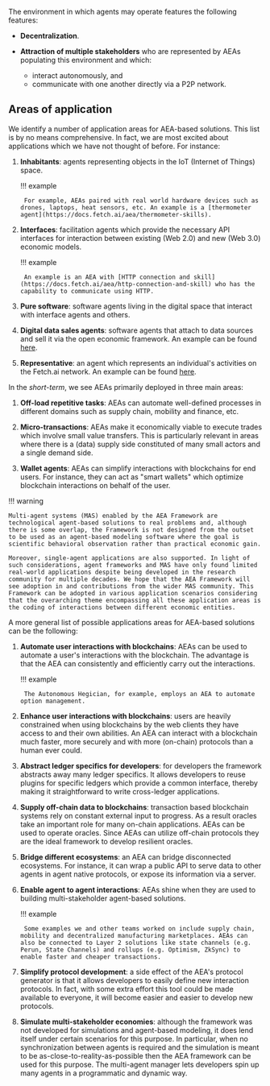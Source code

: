 The environment in which agents may operate features the following features:

* **Decentralization**. 
* **Attraction of multiple stakeholders** who are represented by AEAs populating this environment and which:

    - interact autonomously, and 
    - communicate with one another directly via a P2P network.

## Areas of application

We identify a number of application areas for AEA-based solutions. This list is by no means comprehensive. In fact, we are most excited about applications which we have not thought of before. For instance:

1. **Inhabitants**: agents representing objects in the IoT (Internet of Things) space. 

    !!! example

        For example, AEAs paired with real world hardware devices such as drones, laptops, heat sensors, etc. An example is a [thermometer agent](https://docs.fetch.ai/aea/thermometer-skills).

2. **Interfaces**: facilitation agents which provide the necessary API interfaces for interaction between existing (Web 2.0) and new (Web 3.0) economic models. 

    !!! example

        An example is an AEA with [HTTP connection and skill](https://docs.fetch.ai/aea/http-connection-and-skill) who has the capability to communicate using HTTP.

3. **Pure software**: software agents living in the digital space that interact with interface agents and others.

4. **Digital data sales agents**: software agents that attach to data sources and sell it via the open economic framework. An example can be found [here](https://docs.fetch.ai/aea/ml-skills).

5. **Representative**: an agent which represents an individual's activities on the Fetch.ai network. An example can be found [here](https://docs.fetch.ai/aea/tac-skills).

In the _short-term_, we see AEAs primarily deployed in three main areas:

1. **Off-load repetitive tasks**: AEAs can automate well-defined processes in different domains such as supply chain, mobility and finance, etc.

2. **Micro-transactions**: AEAs make it economically viable to execute trades which involve small value transfers. This is particularly relevant in areas where there is a (data) supply side constituted of many small actors and a single demand side.

3. **Wallet agents**: AEAs can simplify interactions with blockchains for end users. For instance, they can act as "smart wallets" which optimize blockchain interactions on behalf of the user.

!!! warning

    Multi-agent systems (MAS) enabled by the AEA Framework are technological agent-based solutions to real problems and, although there is some overlap, the Framework is not designed from the outset to be used as an agent-based modeling software where the goal is scientific behavioral observation rather than practical economic gain.

    Moreover, single-agent applications are also supported. In light of such considerations, agent frameworks and MAS have only found limited real-world applications despite being developed in the research community for multiple decades. We hope that the AEA Framework will see adoption in and contributions from the wider MAS community. This Framework can be adopted in various application scenarios considering that the overarching theme encompassing all these application areas is the coding of interactions between different economic entities.  

A more general list of possible applications areas for AEA-based solutions can be the following:

1. **Automate user interactions with blockchains**: AEAs can be used to automate a user's interactions with the blockchain. The advantage is that the AEA can consistently and efficiently carry out the interactions. 

    !!! example

        The Autonomous Hegician, for example, employs an AEA to automate option management.

2. **Enhance user interactions with blockchains**: users are heavily constrained when using blockchains by the web clients they have access to and their own abilities. An AEA can interact with a blockchain much faster, more securely and with more (on-chain) protocols than a human ever could.

3. **Abstract ledger specifics for developers**: for developers the framework abstracts away many ledger specifics. It allows developers to reuse plugins for specific ledgers which provide a common interface, thereby making it straightforward to write cross-ledger applications.

4. **Supply off-chain data to blockchains**: transaction based blockchain systems rely on constant external input to progress. As a result oracles take an important role for many on-chain applications. AEAs can be used to operate oracles. Since AEAs can utilize off-chain protocols they are the ideal framework to develop resilient oracles.

5. **Bridge different ecosystems**: an AEA can bridge disconnected ecosystems. For instance, it can wrap a public API to serve data to other agents in agent native protocols, or expose its information via a server.

6. **Enable agent to agent interactions**: AEAs shine when they are used to building multi-stakeholder agent-based solutions. 

    !!! example

        Some examples we and other teams worked on include supply chain, mobility and decentralized manufacturing marketplaces. AEAs can also be connected to Layer 2 solutions like state channels (e.g. Perun, State Channels) and rollups (e.g. Optimism, ZkSync) to enable faster and cheaper transactions.

7. **Simplify protocol development**: a side effect of the AEA's protocol generator is that it allows developers to easily define new interaction protocols. In fact, with some extra effort this tool could be made available to everyone, it will become easier and easier to develop new protocols.

8. **Simulate multi-stakeholder economies**: although the framework was not developed for simulations and agent-based modeling, it does lend itself under certain scenarios for this purpose. In particular, when no synchronization between agents is required and the simulation is meant to be as-close-to-reality-as-possible then the AEA framework can be used for this purpose. The multi-agent manager lets developers spin up many agents in a programmatic and dynamic way.

